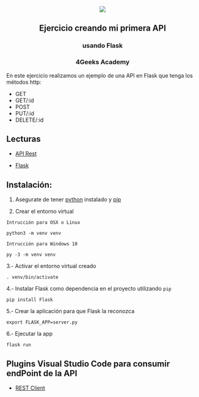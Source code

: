 <p align="center">
  <img src="https://assets.breatheco.de/apis/img/images.php?blob&random&cat=icon&tags=4geeks,128">
</p>

<p>
    <h2 align="center"> Ejercicio creando mi primera API</h2>
    <h3 align="center"> usando Flask</h3>
    <h3 align="center"> 4Geeks Academy</h3>
</p>




En este ejercicio realizamos un ejemplo de una API en Flask que tenga los métodos http:

- GET
- GET/:id
- POST
- PUT/:id
- DELETE/:id

## Lecturas
- [API Rest](https://content.breatheco.de/lesson/understanding-rest-apis)

- [Flask](https://content.breatheco.de/es/lesson/building-apis-with-python-flask)


<h2>Instalación:</h2>

1. Asegurate de tener [python](https://www.python.org/downloads/) instalado y [pip](https://pip.pypa.io/en/stable/installing/)

2. Crear el entorno virtual

`Intrucción para OSX o Linux`
```
python3 -m venv venv
```

`Intrucción para Windows 10`
```
py -3 -m venv venv
```


3.- Activar el entorno virtual creado
```
. venv/bin/activate

```
4.- Instalar Flask como dependencia en el proyecto utilizando `pip`

```
pip install Flask
```

5.- Crear la aplicación para que Flask la reconozca

```
export FLASK_APP=server.py
```

6.- Ejecutar la app 

```
flask run
```


## Plugins Visual Studio Code para consumir endPoint de la API

- [REST Client](https://marketplace.visualstudio.com/items?itemName=humao.rest-client)


